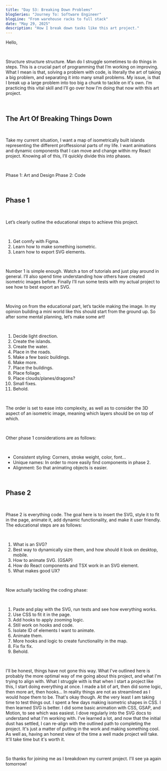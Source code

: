 ```yaml
---
title: "Day 53: Breaking Down Problems"
blogSeries: "Journey To: Software Engineer"
blogLine: "From warehouse racks to full stack"
date: "May 29, 2025"
description: "How I break down tasks like this art project."
---
```


Hello,

<br>

Structure structure structure. Man do I struggle sometimes to do things in steps. This is a crucial part of programming that I’m working on improving. What I mean is that, solving a problem with code, is literally the art of taking a big problem, and separating it into many small problems. My issue, is that I break up a large problem into too big a chunk to tackle on it's own. I’m practicing this vital skill and I’ll go over how I’m doing that now with this art project.

<br>

## The Art Of Breaking Things Down

<br>

Take my current situation, I want a map of isometrically built islands representing the different proffessional parts of my life. I want animations and dynamic components that I can move and change within my React project. Knowing all of this, I’ll quickly divide this into phases.

<br>

Phase 1: Art and Design
Phase 2: Code

<br>

## Phase 1

<br>

Let’s clearly outline the educational steps to achieve this project.

<br>

1. Get comfy with Figma.
2. Learn how to make something isometric.
3. Learn how to export SVG elements.

<br>

Number 1 is simple enough. Watch a ton of tutorials and just play around in general. I’ll also spend time understanding how others have created isometric images before. Finally I’ll run some tests with my actual project to see how to best export an SVG.

<br>

Moving on from the educational part, let’s tackle making the image. In my opinion building a mini world like this should start from the ground up. So after some mental planning, let’s make some art!

<br>

1. Decide light direction.
2. Create the islands.
3. Create the water.
4. Place in the roads.
5. Make a few basic buildings.
6. Make more.
7. Place the buildings.
8. Place foliage.
9. Place clouds/planes/dragons?
10. Small fixes.
11. Behold.

<br>

The order is set to ease into complexity, as well as to consider the 3D aspect of an isometric image, meaning which layers should be on top of which.

<br>

Other phase 1 considerations are as follows:

<br>

- Consistent styling: Corners, stroke weight, color, font…
- Unique names: In order to more easily find components in phase 2.
- Alignment: So that animating objects is easier.

<br>

## Phase 2

<br>

Phase 2 is everything code. The goal here is to insert the SVG, style it to fit in the page, animate it, add dynamic functionality, and make it user friendly. The educational steps are as follows:

<br>

1. What is an SVG?
2. Best way to dynamically size them, and how should it look on desktop, mobile.
3. How to animate SVG. (GSAP)
4. How do React components and TSX work in an SVG element.
5. What makes good UX?

<br>

Now actually tackling the coding phase:

<br>

1. Paste and play with the SVG, run tests and see how everything works.
2. Use CSS to fit it in the page.
3. Add hooks to apply zooming logic.
4. Still work on hooks and code.
5. Isolate ID of elements I want to animate.
6. Animate them.
7. More hooks and logic to create functionality in the map.
8. Fix fix fix.
9. Behold.

<br>

I'll be honest, things have not gone this way. What I've outlined here is probably the more optimal way of me going about this project, and what I'm trying to align with. What I struggle with is that when I start a project like this, I start doing everything at once. I made a bit of art, then did some logic, then more art, then hooks... In reality things are not as streamlined as I would hope them to be. That's okay though. At the very least I am taking time to test things out. I spent a few days making isometric shapes in CSS. I then learned SVG is better. I did some basic animation with CSS, GSAP, and Motion, to see which was easiest. I dove regularly into the SVG docs to understand what I'm working with. I've learned a lot, and now that the initial dust has settled, I can re-align with the outlined path to completing the project. It's just a matter of putting in the work and making something cool. As well as, having an honest view of the time a well made project will take. It'll take time but it's worth it.

<br>

So thanks for joining me as I breakdown my current project. I'll see ya again tomorrow!
